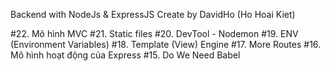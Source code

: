 Backend with NodeJs & ExpressJS
Create by DavidHo (Ho Hoai Kiet)

#22. Mô hình MVC
#21. Static files
#20. DevTool - Nodemon
#19. ENV (Environment Variables)
#18. Template (View) Engine
#17. More Routes
#16. Mô hình hoạt động của Express
#15. Do We Need Babel 







